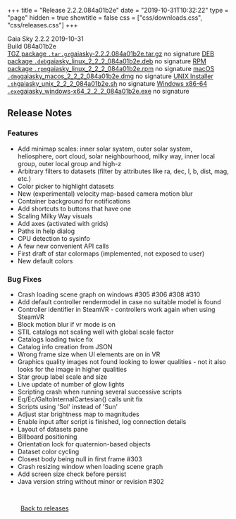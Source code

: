 +++
title = "Release 2.2.2.084a01b2e"
date = "2019-10-31T10:32:22"
type = "page"
hidden = true
showtitle = false
css = ["css/downloads.css", "css/releases.css"]
+++

<div class="download-container">
<div id="download-title">
<i class="fa-solid fa-tag"></i>
Gaia Sky <span class="downloads-version">2.2.2</span> 
<time class="downloads-releasedate" datetime="2019-10-31T10:32:22" title="Published: 2019-10-31T10:32:22"><i class="fa-solid fa-calendar"></i> 2019-10-31</time>
<div class="downloads-build">Build 084a01b2e</div></div>
<div class="download-section">
<a href="https://gaia.ari.uni-heidelberg.de/gaiasky/releases/2.2.2.084a01b2e/gaiasky-2.2.2.084a01b2e.tar.gz" class="download-button"><i class="fa-solid fa-file-zipper"></i> TGZ package <code>.tar.gz</code><span class="download-sub">gaiasky-2.2.2.084a01b2e.tar.gz</span></a>
<span class="signature">no signature</span>
<a href="https://gaia.ari.uni-heidelberg.de/gaiasky/releases/2.2.2.084a01b2e/gaiasky_linux_2_2_2_084a01b2e.deb" class="download-button"><i class="fa-brands fa-debian"></i> DEB package <code>.deb</code><span class="download-sub">gaiasky_linux_2_2_2_084a01b2e.deb</span></a>
<span class="signature">no signature</span>
<a href="https://gaia.ari.uni-heidelberg.de/gaiasky/releases/2.2.2.084a01b2e/gaiasky_linux_2_2_2_084a01b2e.rpm" class="download-button"><i class="fa-brands fa-fedora"></i> RPM package <code>.rpm</code><span class="download-sub">gaiasky_linux_2_2_2_084a01b2e.rpm</span></a>
<span class="signature">no signature</span>
<a href="https://gaia.ari.uni-heidelberg.de/gaiasky/releases/2.2.2.084a01b2e/gaiasky_macos_2_2_2_084a01b2e.dmg" class="download-button"><i class="fa-brands fa-apple"></i> macOS <code>.dmg</code><span class="download-sub">gaiasky_macos_2_2_2_084a01b2e.dmg</span></a>
<span class="signature">no signature</span>
<a href="https://gaia.ari.uni-heidelberg.de/gaiasky/releases/2.2.2.084a01b2e/gaiasky_unix_2_2_2_084a01b2e.sh" class="download-button"><i class="fa fa-terminal"></i> UNIX Installer <code>.sh</code><span class="download-sub">gaiasky_unix_2_2_2_084a01b2e.sh</span></a>
<span class="signature">no signature</span>
<a href="https://gaia.ari.uni-heidelberg.de/gaiasky/releases/2.2.2.084a01b2e/gaiasky_windows-x64_2_2_2_084a01b2e.exe" class="download-button"><i class="fa-brands fa-windows"></i> Windows x86-64 <code>.exe</code><span class="download-sub">gaiasky_windows-x64_2_2_2_084a01b2e.exe</span></a>
<span class="signature">no signature</span>
</div>
</div>

<section class="release-notes">

# Release Notes

### Features
* Add minimap scales: inner solar system, outer solar system, heliosphere, oort cloud, solar neighbourhood, milky way, inner local group, outer local group and high-z
* Arbitrary filters to datasets (filter by attributes like ra, dec, l, b, dist, mag, etc.)
* Color picker to highlight datasets
* New (experimental) velocity map-based camera motion blur
* Container background for notifications
* Add shortcuts to buttons that have one
* Scaling Milky Way visuals
* Add axes (activated with grids)
* Paths in help dialog
* CPU detection to sysinfo
* A few new convenient API calls
* First draft of star colormaps (implemented, not exposed to user)
* New default colors

### Bug Fixes
* Crash loading scene graph on windows #305 #306 #308 #310
* Add default controller rendermodel in case no suitable model is found
* Controller identifier in SteamVR - controllers work again when using SteamVR
* Block motion blur if vr mode is on
* STIL catalogs not scaling well with global scale factor
* Catalogs loading twice fix
* Catalog info creation from JSON
* Wrong frame size when UI elements are on in VR
* Graphics quality images not found looking to lower qualities - not it also looks for the image in higher qualities
* Star group label scale and size
* Live update of number of glow lights
* Scripting crash when running several successive scripts
* Eq/Ec/GaltoInternalCartesian() calls unit fix
* Scripts using 'Sol' instead of 'Sun'
* Adjust star brightness map to magnitudes
* Enable input after script is finished, log connection details
* Layout of datasets pane
* Billboard positioning
* Orientation lock for quaternion-based objects
* Dataset color cycling
* Closest body being null in first frame #303
* Crash resizing window when loading scene graph
* Add screen size check before persist
* Java version string without minor or revision #302

</section>


<p class="center-text" style="padding: 30px;">
<i class="fa-solid fa-circle-arrow-left"></i> <a href="/downloads/releases">Back to releases</a>
</p>
